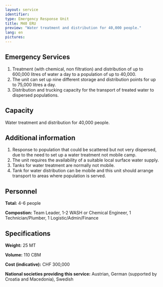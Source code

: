 ```yaml
---
layout: service
identifier:
type: Emergency Response Unit
title: M40 ERU
preview: "Water treatment and distribution for 40,000 people."
lang: en
pictures:
---
```


## Emergency Services

1. Treatment (with chemical, non filtration) and distribution of up to 600,000 litres of water a day to a population of up to 40,000.
2. The unit can set up nine different storage and distribution points for up to 75,000 litres a day.
3. Distribution and trucking capacity for the transport of treated water to dispersed populations.

## Capacity

Water treatment and distribution for 40,000 people.

## Additional information

1. Response to population that could be scattered but not very dispersed, due to the need to set up a water treatment not mobile camp.
2. The unit requires the availability of a suitable local surface water supply.
3. Tanks for water treatment are normally not mobile.
4. Tank for water distribution can be mobile and this unit should arrange transport to areas where population is served.

## Personnel

**Total:** 4-6 people

**Compostion:** Team Leader, 1-2 WASH or Chemical Engineer, 1 Technician/Plumber, 1 Logistic/Admin/Finance

## Specifications

**Weight:** 25 MT

**Volume:** 110 CBM

**Cost (indicative):** CHF 300,000

**National societies providing this service:** Austrian, German (supported by Croatia and Macedonia), Swedish
